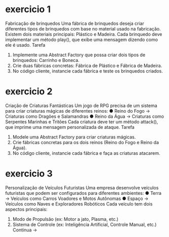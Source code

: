 # exercicio 1

Fabricação de brinquedos
Uma fábrica de brinquedos deseja criar diferentes tipos de brinquedos com base no material
usado na fabricação. Existem dois materiais principais: Plástico e Madeira.
Cada brinquedo deve implementar um método play(), que exibe uma mensagem dizendo como
ele é usado.
Tarefa

1. Implemente uma Abstract Factory que possa criar dois tipos de brinquedos: Carrinho e
   Boneca.
2. Crie duas fábricas concretas: Fábrica de Plástico e Fábrica de Madeira.
3. No código cliente, instancie cada fábrica e teste os brinquedos criados.

# exercicio 2

Criação de Criaturas Fantásticas
Um jogo de RPG precisa de um sistema para criar criaturas mágicas de diferentes reinos:
● Reino do Fogo → Criaturas como Dragões e Salamandras
● Reino da Água → Criaturas como Serpentes Marinhas e Tritões
Cada criatura deve ter um método attack(), que imprime uma mensagem personalizada de
ataque.
Tarefa

1. Modele uma Abstract Factory para criar criaturas mágicas.
2. Crie fábricas concretas para os dois reinos (Reino do Fogo e Reino da Água).
3. No código cliente, instancie cada fábrica e faça as criaturas atacarem.

# exercicio 3

Personalização de Veículos Futuristas
Uma empresa desenvolve veículos futuristas que podem ser configurados para diferentes
ambientes:
● Terra → Veículos como Carros Voadores e Motos Autônomas
● Espaço → Veículos como Naves e Exploradores Robóticos
Cada veículo tem dois aspectos principais:

1. Modo de Propulsão (ex: Motor a jato, Plasma, etc.)
2. Sistema de Controle (ex: Inteligência Artificial, Controle Manual, etc.)
   Continua ->
